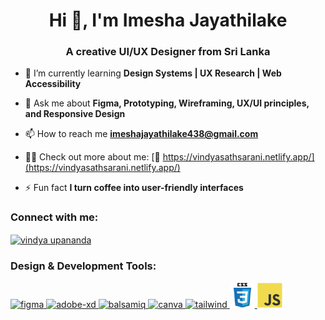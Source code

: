 <h1 align="center">Hi 👋, I'm Imesha Jayathilake</h1>
<h3 align="center">A creative UI/UX Designer from Sri Lanka</h3>

- 🌱 I’m currently learning **Design Systems | UX Research | Web Accessibility**

- 💬 Ask me about **Figma, Prototyping, Wireframing, UX/UI principles, and Responsive Design**

- 📫 How to reach me **imeshajayathilake438@gmail.com**

- 👨‍💻 Check out more about me: [💼 https://vindyasathsarani.netlify.app/](https://vindyasathsarani.netlify.app/)

- ⚡ Fun fact **I turn coffee into user-friendly interfaces**

<h3 align="left">Connect with me:</h3>
<p align="left">
<a href="https://www.linkedin.com/in/vindya-upananda-975022234/" target="blank">
  <img align="center" src="https://raw.githubusercontent.com/rahuldkjain/github-profile-readme-generator/master/src/images/icons/Social/linked-in-alt.svg" alt="vindya upananda" height="30" width="40" />
</a>
</p>

<h3 align="left">Design & Development Tools:</h3>
<p align="left"> 
  <a href="https://www.figma.com/" target="_blank" rel="noreferrer">
    <img src="https://www.vectorlogo.zone/logos/figma/figma-icon.svg" alt="figma" width="40" height="40"/>
  </a> 
  <a href="https://www.adobe.com/products/xd.html" target="_blank" rel="noreferrer">
    <img src="https://upload.wikimedia.org/wikipedia/commons/c/c2/Adobe_XD_CC_icon.svg" alt="adobe-xd" width="40" height="40"/>
  </a>
<a href="https://balsamiq.com/" target="_blank" rel="noreferrer">
  <img src="https://upload.wikimedia.org/wikipedia/commons/3/3f/Balsamiq_Logo.png" alt="balsamiq" width="40" height="40"/>
</a>
  <a href="https://www.canva.com/" target="_blank" rel="noreferrer">
    <img src="https://upload.wikimedia.org/wikipedia/commons/0/08/Canva_icon_2021.svg" alt="canva" width="40" height="40"/>
  </a>
  <a href="https://tailwindcss.com/" target="_blank" rel="noreferrer">
    <img src="https://www.vectorlogo.zone/logos/tailwindcss/tailwindcss-icon.svg" alt="tailwind" width="40" height="40"/>
  </a> 
  <a href="https://www.w3schools.com/css/" target="_blank" rel="noreferrer">
    <img src="https://raw.githubusercontent.com/devicons/devicon/master/icons/css3/css3-original-wordmark.svg" alt="css3" width="40" height="40"/>
  </a>
  <a href="https://developer.mozilla.org/en-US/docs/Web/JavaScript" target="_blank" rel="noreferrer">
    <img src="https://raw.githubusercontent.com/devicons/devicon/master/icons/javascript/javascript-original.svg" alt="javascript" width="40" height="40"/>
  </a>
</p>
